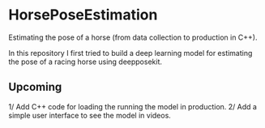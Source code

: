 # HorsePoseEstimation
Estimating the pose of a horse (from data collection to production in C++).

In this repository I first tried to build a deep learning model for estimating the pose of a racing horse using deepposekit.

## Upcoming
1/ Add C++ code for loading the running the model in production.
2/ Add a simple user interface to see the model in videos.
